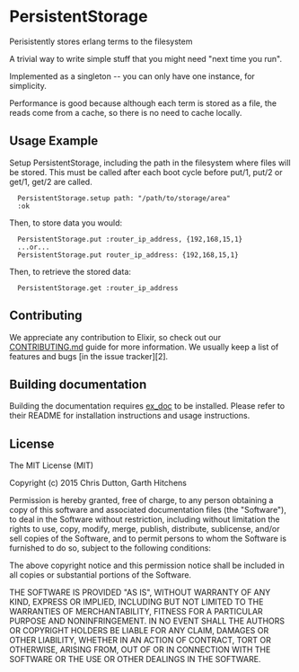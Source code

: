 # PersistentStorage

  Perisistently stores erlang terms to the filesystem

  A trivial way to write simple stuff that you might need "next time you run".
  
  Implemented as a singleton -- you can only have one instance, for simplicity.

  Performance is good because although each term is stored as a file, the reads
  come from a cache, so there is no need to cache locally.
  
## Usage Example
  
  Setup PersistentStorage, including the path in the filesystem where files
  will be stored. This must be called after each boot cycle before put/1, put/2
  or get/1, get/2 are called.

      PersistentStorage.setup path: "/path/to/storage/area"
      :ok

  Then, to store data you would:

      PersistentStorage.put :router_ip_address, {192,168,15,1}
      ...or...
      PersistentStorage.put router_ip_address: {192,168,15,1}
  
  Then, to retrieve the stored data:
      
      PersistentStorage.get :router_ip_address
      

## Contributing

We appreciate any contribution to Elixir, so check out our [CONTRIBUTING.md](CONTRIBUTING.md) guide for more information. We usually keep a list of features and bugs [in the issue tracker][2].

## Building documentation

Building the documentation requires [ex_doc](https://github.com/elixir-lang/ex_doc) to be installed. Please refer to
their README for installation instructions and usage instructions.

## License

The MIT License (MIT)

Copyright (c) 2015 Chris Dutton, Garth Hitchens

Permission is hereby granted, free of charge, to any person obtaining a copy
of this software and associated documentation files (the "Software"), to deal
in the Software without restriction, including without limitation the rights
to use, copy, modify, merge, publish, distribute, sublicense, and/or sell
copies of the Software, and to permit persons to whom the Software is
furnished to do so, subject to the following conditions:

The above copyright notice and this permission notice shall be included in
all copies or substantial portions of the Software.

THE SOFTWARE IS PROVIDED "AS IS", WITHOUT WARRANTY OF ANY KIND, EXPRESS OR
IMPLIED, INCLUDING BUT NOT LIMITED TO THE WARRANTIES OF MERCHANTABILITY,
FITNESS FOR A PARTICULAR PURPOSE AND NONINFRINGEMENT. IN NO EVENT SHALL THE
AUTHORS OR COPYRIGHT HOLDERS BE LIABLE FOR ANY CLAIM, DAMAGES OR OTHER
LIABILITY, WHETHER IN AN ACTION OF CONTRACT, TORT OR OTHERWISE, ARISING FROM,
OUT OF OR IN CONNECTION WITH THE SOFTWARE OR THE USE OR OTHER DEALINGS IN
THE SOFTWARE.

